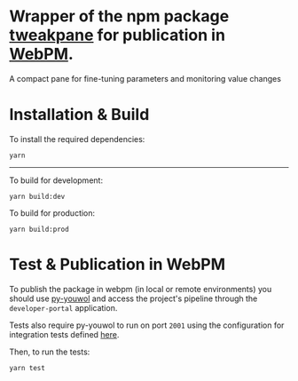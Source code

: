 # Wrapper of the npm package [tweakpane](https://www.npmjs.com/package/tweakpane) for publication in [WebPM](https://webpm.org).


A compact pane for fine-tuning parameters and monitoring value changes

# Installation & Build

To install the required dependencies:

```shell
yarn
```
---
To build for development:

```shell
yarn build:dev
```

To build for production:

```shell
yarn build:prod
```

# Test & Publication in WebPM

To publish the package in webpm (in local or remote environments) you should use
[py-youwol](https://l.youwol.com/doc/py-youwol) and access the project's 
pipeline through the `developer-portal` application.


Tests also require py-youwol to run on port `2001` using the configuration for integration
tests defined 
[here](https://github.com/youwol/py-youwol-configs/blob/master/test_config.py).

Then, to run the tests:

```shell
yarn test
```
